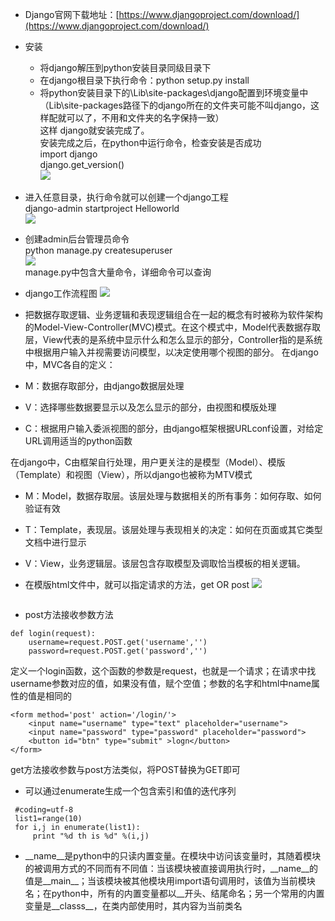 - Django官网下载地址：[https://www.djangoproject.com/download/](https://www.djangoproject.com/download/) 
- 安装    
	- 将django解压到python安装目录同级目录下    
	- 在django根目录下执行命令：python setup.py install  
	- 将python安装目录下的\Lib\site-packages\django配置到环境变量中（Lib\site-packages路径下的django所在的文件夹可能不叫django，这样配就可以了，不用和文件夹的名字保持一致）    
这样  django就安装完成了。  
安装完成之后，在python中运行命令，检查安装是否成功  
    import django  
    django.get_version()  
![](https://i.imgur.com/eSs8OQt.png)

- 进入任意目录，执行命令就可以创建一个django工程  
    django-admin startproject Helloworld  
![](https://i.imgur.com/LHGl97z.png)  
- 创建admin后台管理员命令  
python manage.py createsuperuser  
![](https://i.imgur.com/zvoGybP.png)  
manage.py中包含大量命令，详细命令可以查询
- django工作流程图
![](https://i.imgur.com/gLA8ZQW.png)  
- 把数据存取逻辑、业务逻辑和表现逻辑组合在一起的概念有时被称为软件架构的Model-View-Controller(MVC)模式。在这个模式中，Model代表数据存取层，View代表的是系统中显示什么和怎么显示的部分，Controller指的是系统中根据用户输入并视需要访问模型，以决定使用哪个视图的部分。
在django中，MVC各自的定义：
 - M：数据存取部分，由django数据层处理
 - V：选择哪些数据要显示以及怎么显示的部分，由视图和模版处理
 - C：根据用户输入委派视图的部分，由django框架根据URLconf设置，对给定URL调用适当的python函数  
  
 在django中，C由框架自行处理，用户更关注的是模型（Model）、模版（Template）和视图（View），所以django也被称为MTV模式

 - M：Model，数据存取层。该层处理与数据相关的所有事务：如何存取、如何验证有效
 - T：Template，表现层。该层处理与表现相关的决定：如何在页面或其它类型文档中进行显示
 - V：View，业务逻辑层。该层包含存取模型及调取恰当模板的相关逻辑。
 


- 在模版html文件中，就可以指定请求的方法，get OR post
![](https://i.imgur.com/UMoKMsM.png)  
```<form method="post" action="/login/">
```  

- post方法接收参数方法
```
def login(request):  
	username=request.POST.get('username','')  
	password=request.POST.get('password','') 
``` 
定义一个login函数，这个函数的参数是request，也就是一个请求；在请求中找username参数对应的值，如果没有值，赋个空值；参数的名字和html中name属性的值是相同的
```
<form method='post' action='/login/'>
	<input name="username" type="text" placeholder="username">
	<input name="password" type="password" placeholder="password">
	<button id="btn" type="submit" >logn</button>
</form>
```
get方法接收参数与post方法类似，将POST替换为GET即可

- 可以通过enumerate生成一个包含索引和值的迭代序列

```
 #coding=utf-8 
 list1=range(10)
 for i,j in enumerate(list1):
     print "%d th is %d" %(i,j)
```

- \_\_name\_\_是python中的只读内置变量。在模块中访问该变量时，其随着模块的被调用方式的不同而有不同值：当该模块被直接调用执行时，\_\_name\_\_的值是\_\_main\_\_；当该模块被其他模块用import语句调用时，该值为当前模块名；在python中，所有的内置变量都以\_\_开头、结尾命名；另一个常用的内置变量是\_\_classs\_\_，在类内部使用时，其内容为当前类名